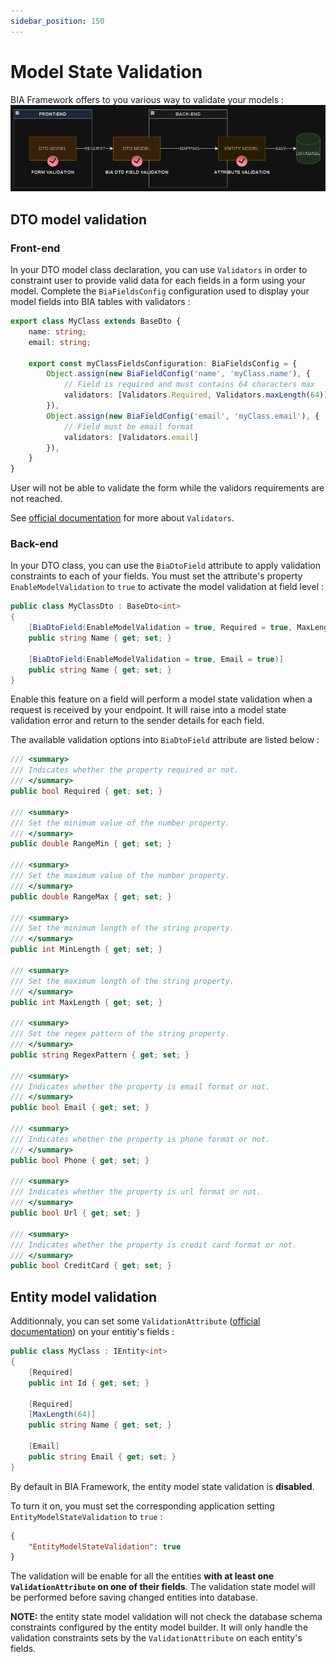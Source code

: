 ```yaml
---
sidebar_position: 150
---
```


# Model State Validation
BIA Framework offers to you various way to validate your models :
![ModelValidation](../Images/ModelValidation.png)
## DTO model validation
### Front-end
In your DTO model class declaration, you can use `Validators` in order to constraint user to provide valid data for each fields in a form using your model. Complete the `BiaFieldsConfig` configuration used to display your model fields into BIA tables with validators :
```typescript
export class MyClass extends BaseDto {
    name: string;
    email: string;

    export const myClassFieldsConfiguration: BiaFieldsConfig = {
        Object.assign(new BiaFieldConfig('name', 'myClass.name'), {
            // Field is required and must contains 64 characters max
            validators: [Validators.Required, Validators.maxLength(64)]
        }),
        Object.assign(new BiaFieldConfig('email', 'myClass.email'), {
            // Field must be email format
            validators: [Validators.email]
        }),
    }
}
```
User will not be able to validate the form while the validors requirements are not reached.

See [official documentation](https://v17.angular.io/api/forms/Validators) for more about `Validators`.
### Back-end
In your DTO class, you can use the `BiaDtoField` attribute to apply validation constraints to each of your fields. You must set the attribute's property `EnableModelValidation` to `true` to activate the model validation at field level :
```csharp
public class MyClassDto : BaseDto<int>
{
    [BiaDtoField(EnableModelValidation = true, Required = true, MaxLength = 64)]
    public string Name { get; set; }

    [BiaDtoField(EnableModelValidation = true, Email = true)]
    public string Name { get; set; }
}
```
Enable this feature on a field will perform a model state validation when a request is received by your endpoint. It will raise into a model state validation error and return to the sender details for each field.

The available validation options into `BiaDtoField` attribute are listed below : 
```csharp
/// <summary>
/// Indicates whether the property required or not.
/// </summary>
public bool Required { get; set; }

/// <summary>
/// Set the minimum value of the number property.
/// </summary>
public double RangeMin { get; set; }

/// <summary>
/// Set the maximum value of the number property.
/// </summary>
public double RangeMax { get; set; }

/// <summary>
/// Set the minimum length of the string property.
/// </summary>
public int MinLength { get; set; }

/// <summary>
/// Set the maximum length of the string property.
/// </summary>
public int MaxLength { get; set; }

/// <summary>
/// Set the regex pattern of the string property.
/// </summary>
public string RegexPattern { get; set; }

/// <summary>
/// Indicates whether the property is email format or not.
/// </summary>
public bool Email { get; set; }

/// <summary>
/// Indicates whether the property is phone format or not.
/// </summary>
public bool Phone { get; set; }

/// <summary>
/// Indicates whether the property is url format or not.
/// </summary>
public bool Url { get; set; }

/// <summary>
/// Indicates whether the property is credit card format or not.
/// </summary>
public bool CreditCard { get; set; }
```


## Entity model validation
Additionnaly, you can set some `ValidationAttribute` ([official documentation](https://learn.microsoft.com/en-us/aspnet/core/mvc/models/validation?view=aspnetcore-8.0#built-in-attributes)) on your entitiy's fields :
```csharp
public class MyClass : IEntity<int>
{
    [Required]
    public int Id { get; set; }

    [Required]
    [MaxLength(64)]
    public string Name { get; set; }

    [Email]
    public string Email { get; set; }
}
```
By default in BIA Framework, the entity model state validation is **disabled**. 

To turn it on, you must set the corresponding application setting `EntityModelStateValidation` to `true` :
```json title=appsettings.json
{
    "EntityModelStateValidation": true
}
```
The validation will be enable for all the entities **with at least one `ValidationAttribute` on one of their fields**. The validation state model will be performed before saving changed entities into database.

**NOTE:** the entity state model validation will not check the database schema constraints configured by the entity model builder. It will only handle the validation constraints sets by the `ValidationAttribute` on each entity's fields.